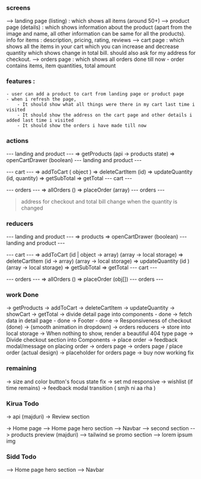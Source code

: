 ### screens

--> landing page (listing) : which shows all items (around 50+)
--> product page (details) : which shows information about the product (apart from the image and name, all other information can be same for all the products). info for items : description, pricing, rating, reviews
--> cart page : which shows all the items in your cart which you can increase and decrease quantity which shows change in total bill. should also ask for my address for checkout.
--> orders page : which shows all orders done till now - order contains items, item quantities, total amount

### features :

    - user can add a product to cart from landing page or product page
    - when i refresh the page,
        - It should show what all things were there in my cart last time i visited
        - It should show the address on the cart page and other details i added last time i visited
        - It should show the orders i have made till now

### actions

--- landing and product ---
=> getProducts (api -> products state)
=> openCartDrawer (boolean)
--- landing and product ---

--- cart ---
=> addToCart ( object )
=> deleteCartItem (id)
=> updateQuantity (id, quantity)
=> getSubTotal
=> getTotal
--- cart ---

--- orders ---
=> allOrders ()
=> placeOrder (array)
--- orders ---

> address for checkout and total bill change when the quantity is changed

### reducers

--- landing and product ---
=> products
=> openCartDrawer (boolean)
--- landing and product ---

--- cart ---
=> addToCart (id | object -> array) (array -> local storage)
=> deleteCartItem (id -> array) (array -> local storage)
=> updateQuantity (id ) (array -> local storage)
=> getSubTotal
=> getTotal
--- cart ---

--- orders ---
=> allOrders ()
=> placeOrder (obj[])
--- orders ---

### work Done

-> getProducts
-> addToCart
-> deleteCartItem
-> updateQuantity
-> showCart
-> getTotal
-> divide detail page into components - done
-> fetch data in detail page - done
-> Footer - done
-> Responsiveness of checkout (done)
-> (smooth animation in dropdown)
-> orders reducers
-> store into local storage
-> When nothing to show, render a beautiful 404 type page
-> Divide checkout section into Components
-> place order
-> feedback modal/message on placing order
-> orders page
-> orders page / place order (actual design)
-> placeholder for orders page
-> buy now working fix

### remaining

-> size and color button's focus state fix
-> set md responsive
-> wishlist (if time remains)
-> feedback modal transition ( smjh ni aa rha )

### Kirua Todo

-> api (majduri)
-> Review section

-> Home page
--> Home page hero section
--> Navbar
--> second section
--> products preview (majduri)
--> tailwind se promo section
--> lorem ipsum img

### Sidd Todo

--> Home page hero section
--> Navbar
